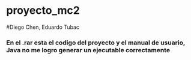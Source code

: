 # proyecto_mc2
#Diego Chen, Eduardo Tubac
### En el .rar esta el codigo del proyecto y el manual de usuario, Java no me logro generar un ejecutable correctamente
